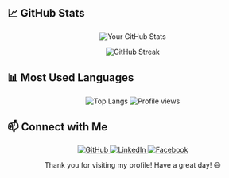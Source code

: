 
## 📈 GitHub Stats

<p align="center">
    <img src="https://github-readme-stats.vercel.app/api?username=Binoy-Barman&show_icons=true&hide_border=true&theme=radical" alt="Your GitHub Stats">
</p>

<p align="center">
    <img src="https://github-readme-streak-stats.herokuapp.com/?user=Binoy-Barman&theme=radical&hide_border=true" alt="GitHub Streak">
</p>


## 📊 Most Used Languages

<p align="center">
    <img src="https://github-readme-stats.vercel.app/api/top-langs/?username=Binoy-Barman&layout=compact&hide_border=true&theme=radical" alt="Top Langs">
    <img src="https://komarev.com/ghpvc/?username=**Binoy-Barman**&style=flat-square&color=blue" alt="Profile views"/>
</p>


## 📫 Connect with Me

<p align="center">
    <a href="https://github.com/Binoy-Barman" target="_blank">
        <img src="https://img.shields.io/badge/GitHub-000000?style=for-the-badge&logo=github&logoColor=white" alt="GitHub">
    </a>
    <a href="https://www.linkedin.com/in/binoy-barman/" target="_blank">
        <img src="https://img.shields.io/badge/LinkedIn-0077B5?style=for-the-badge&logo=linkedin&logoColor=white" alt="LinkedIn">
    </a>
    <a href="[https://web.facebook.com/profile.php?id=100072819183039](https://www.facebook.com/binoy.barman.754570)" target="_blank">
        <img src="https://img.shields.io/badge/Facebook-1877F2?style=for-the-badge&logo=facebook&logoColor=white" alt="Facebook">
    </a>
</p>

<p align="center">
    Thank you for visiting my profile! Have a great day! 😄
</p>
